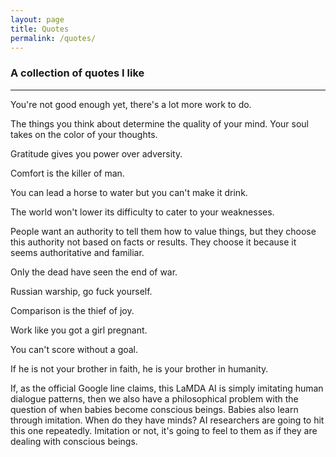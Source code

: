 ```yaml
---
layout: page
title: Quotes
permalink: /quotes/
---
```


### A collection of quotes I like

---

You're not good enough yet, there's a lot more work to do.

The things you think about determine the quality of your mind. Your soul takes on the color of your thoughts.

Gratitude gives you power over adversity.

Comfort is the killer of man.

You can lead a horse to water but you can't make it drink.

The world won't lower its difficulty to cater to your weaknesses.

People want an authority to tell them how to value things, but they choose this authority not based on facts or results. They choose it because it seems authoritative and familiar.

Only the dead have seen the end of war.

Russian warship, go fuck yourself.

Comparison is the thief of joy.

Work like you got a girl pregnant.

You can't score without a goal.

If he is not your brother in faith, he is your brother in humanity.

If, as the official Google line claims, this LaMDA AI is simply imitating human dialogue patterns, then we also have a philosophical problem with the question of when babies become conscious beings. Babies also learn through imitation. When do they have minds? AI researchers are going to hit this one repeatedly. Imitation or not, it's going to feel to them as if they are dealing with conscious beings.
